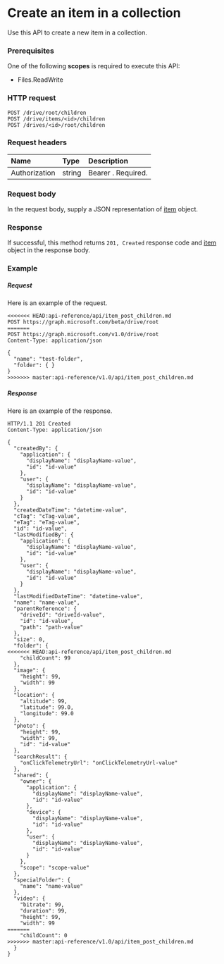 # Create an item in a collection

Use this API to create a new item in a collection.

### Prerequisites
One of the following **scopes** is required to execute this API:

  * Files.ReadWrite

### HTTP request
<!-- { "blockType": "ignored" } -->
```http
POST /drive/root/children
POST /drive/items/<id>/children
POST /drives/<id>/root/children

```

### Request headers

| Name          | Type   | Description               |
|:--------------|:-------|:--------------------------|
| Authorization | string | Bearer <token>. Required. |


### Request body
In the request body, supply a JSON representation of [item](../resources/driveitem.md) object.


### Response
If successful, this method returns `201, Created` response code and [item](../resources/driveitem.md) object in the response body.

### Example
##### Request
Here is an example of the request.
<!-- {
  "blockType": "request",
  "name": "create_item_from_item"
}-->
```http
<<<<<<< HEAD:api-reference/api/item_post_children.md
POST https://graph.microsoft.com/beta/drive/root
=======
POST https://graph.microsoft.com/v1.0/drive/root
Content-Type: application/json

{
  "name": "test-folder",
  "folder": { }
}
>>>>>>> master:api-reference/v1.0/api/item_post_children.md
```

##### Response
Here is an example of the response.
<!-- {
  "blockType": "response",
  "truncated": true,
  "@odata.type": "microsoft.graph.driveItem"
} -->
```http
HTTP/1.1 201 Created
Content-Type: application/json

{
  "createdBy": {
    "application": {
      "displayName": "displayName-value",
      "id": "id-value"
    },
    "user": {
      "displayName": "displayName-value",
      "id": "id-value"
    }
  },
  "createdDateTime": "datetime-value",
  "cTag": "cTag-value",
  "eTag": "eTag-value",
  "id": "id-value",
  "lastModifiedBy": {
    "application": {
      "displayName": "displayName-value",
      "id": "id-value"
    },
    "user": {
      "displayName": "displayName-value",
      "id": "id-value"
    }
  },
  "lastModifiedDateTime": "datetime-value",
  "name": "name-value",
  "parentReference": {
    "driveId": "driveId-value",
    "id": "id-value",
    "path": "path-value"
  },
  "size": 0,
  "folder": {
<<<<<<< HEAD:api-reference/api/item_post_children.md
    "childCount": 99
  },
  "image": {
    "height": 99,
    "width": 99
  },
  "location": {
    "altitude": 99,
    "latitude": 99.0,
    "longitude": 99.0
  },
  "photo": {
    "height": 99,
    "width": 99,
    "id": "id-value"
  },
  "searchResult": {
    "onClickTelemetryUrl": "onClickTelemetryUrl-value"
  },
  "shared": {
    "owner": {
      "application": {
        "displayName": "displayName-value",
        "id": "id-value"
      },
      "device": {
        "displayName": "displayName-value",
        "id": "id-value"
      },
      "user": {
        "displayName": "displayName-value",
        "id": "id-value"
      }
    },
    "scope": "scope-value"
  },
  "specialFolder": {
    "name": "name-value"
  },
  "video": {
    "bitrate": 99,
    "duration": 99,
    "height": 99,
    "width": 99
=======
    "childCount": 0
>>>>>>> master:api-reference/v1.0/api/item_post_children.md
  }
}
```

<!-- uuid: 8fcb5dbc-d5aa-4681-8e31-b001d5168d79
2015-10-25 14:57:30 UTC -->
<!-- {
  "type": "#page.annotation",
  "description": "Create children",
  "keywords": "",
  "section": "documentation",
  "tocPath": ""
}-->
